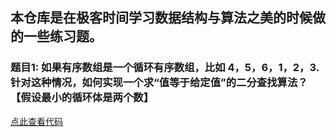 ## 本仓库是在极客时间学习数据结构与算法之美的时候做的一些练习题。

### 题目1: 如果有序数组是一个循环有序数组，比如 4，5，6，1，2，3.针对这种情况，如何实现一个求“值等于给定值”的二分查找算法？【假设最小的循环体是两个数】
[点此查看代码](www.baidu.com)
